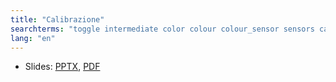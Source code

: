 ```yaml
---
title: "Calibrazione"
searchterms: "toggle intermediate color colour colour_sensor sensors calibration calibrate colour_calibration color_sensor_calibration"
lang: "en"
---
```

 <ul>
 <li class="ng-binding">Slides:
 <a href="translations/en-us/intermediate/Calibrazione.pptx">PPTX</a>,
 <a href="translations/en-us/intermediate/Calibrazione.pdf">PDF</a>
 </li>
 </ul>
